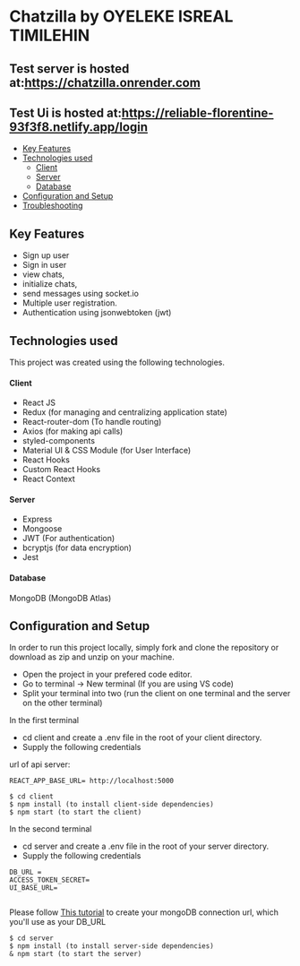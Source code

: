 # Chatzilla by OYELEKE ISREAL TIMILEHIN

## Test server is hosted at:https://chatzilla.onrender.com

## Test Ui is hosted at:https://reliable-florentine-93f3f8.netlify.app/login

- [Key Features](#key-features)
- [Technologies used](#technologies-used)
  - [Client](#client)
  - [Server](#server)
  - [Database](#database)
- [Configuration and Setup](#configuration-and-setup)
- [Troubleshooting](#troubleshooting)

## Key Features

- Sign up user
- Sign in user
- view chats,
- initialize chats,
- send messages using socket.io
- Multiple user registration.
- Authentication using jsonwebtoken (jwt)

## Technologies used

This project was created using the following technologies.

#### Client

- React JS
- Redux (for managing and centralizing application state)
- React-router-dom (To handle routing)
- Axios (for making api calls)
- styled-components
- Material UI & CSS Module (for User Interface)
- React Hooks
- Custom React Hooks
- React Context

#### Server

- Express
- Mongoose
- JWT (For authentication)
- bcryptjs (for data encryption)
- Jest

#### Database

MongoDB (MongoDB Atlas)

## Configuration and Setup

In order to run this project locally, simply fork and clone the repository or download as zip and unzip on your machine.

- Open the project in your prefered code editor.
- Go to terminal -> New terminal (If you are using VS code)
- Split your terminal into two (run the client on one terminal and the server on the other terminal)

In the first terminal

- cd client and create a .env file in the root of your client directory.
- Supply the following credentials

url of api server:

```
REACT_APP_BASE_URL= http://localhost:5000

```

```
$ cd client
$ npm install (to install client-side dependencies)
$ npm start (to start the client)
```

In the second terminal

- cd server and create a .env file in the root of your server directory.
- Supply the following credentials

```
DB_URL =
ACCESS_TOKEN_SECRET=
UI_BASE_URL=


```

Please follow [This tutorial](https://dev.to/dalalrohit/how-to-connect-to-mongodb-atlas-using-node-js-k9i) to create your mongoDB connection url, which you'll use as your DB_URL

```
$ cd server
$ npm install (to install server-side dependencies)
& npm start (to start the server)
```

```

```
